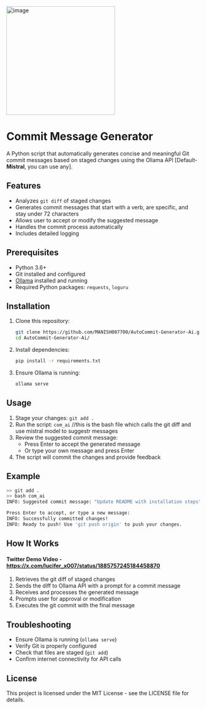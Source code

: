 
<img width="283" alt="image" src="https://github.com/user-attachments/assets/e1aa67cb-d401-49e2-b679-e8d90e6de3e6" />

# Commit Message Generator

A Python script that automatically generates concise and meaningful Git commit messages based on staged changes using the Ollama API [Default-**Mistral**, you can use any].

## Features

- Analyzes `git diff` of staged changes
- Generates commit messages that start with a verb, are specific, and stay under 72 characters
- Allows user to accept or modify the suggested message
- Handles the commit process automatically
- Includes detailed logging

## Prerequisites

- Python 3.6+
- Git installed and configured
- [Ollama](https://ollama.ai/) installed and running
- Required Python packages: `requests`, `loguru`

## Installation

1. Clone this repository:

   ```bash
   git clone https://github.com/MANISH007700/AutoCommit-Generator-Ai.git
   cd AutoCommit-Generator-Ai/
   ```

2. Install dependencies:

   ```bash
   pip install -r requirements.txt
   ```

3. Ensure Ollama is running:
   ```bash
   ollama serve
   ```

## Usage

1. Stage your changes: `git add .`
2. Run the script: `com_ai` //this is the bash file which calls the git diff and use mistral model to suggestr messages
3. Review the suggested commit message:
   - Press Enter to accept the generated message
   - Or type your own message and press Enter
4. The script will commit the changes and provide feedback

## Example

```bash
>> git add .
>> bash com_ai
INFO: Suggested commit message: "Update README with installation steps"

Press Enter to accept, or type a new message:
INFO: Successfully committed changes!
INFO: Ready to push! Use 'git push origin' to push your changes.
```

## How It Works

#### Twitter Demo Video - https://x.com/lucifer_x007/status/1885757245184458870

1. Retrieves the git diff of staged changes
2. Sends the diff to Ollama API with a prompt for a commit message
3. Receives and processes the generated message
4. Prompts user for approval or modification
5. Executes the git commit with the final message

## Troubleshooting

- Ensure Ollama is running (`ollama serve`)
- Verify Git is properly configured
- Check that files are staged (`git add`)
- Confirm internet connectivity for API calls

## License

This project is licensed under the MIT License - see the LICENSE file for details.
